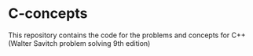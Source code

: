 # C-concepts
This repository contains the code for the problems and concepts for C++ (Walter Savitch problem solving 9th edition)
